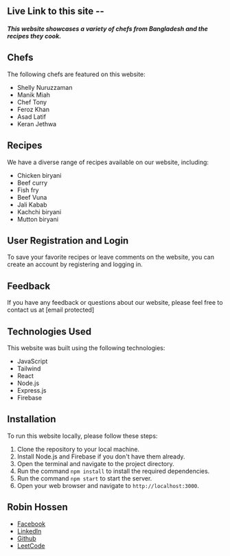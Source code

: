 ## Live Link to this site --

##### This website showcases a variety of chefs from Bangladesh and the recipes they cook.

## Chefs

The following chefs are featured on this website:

- Shelly Nuruzzaman
- Manik Miah
- Chef Tony
- Feroz Khan
- Asad Latif
- Keran Jethwa

## Recipes

We have a diverse range of recipes available on our website, including:

- Chicken biryani
- Beef curry
- Fish fry
- Beef Vuna
- Jali Kabab
- Kachchi biryani
- Mutton biryani

## User Registration and Login

To save your favorite recipes or leave comments on the website, you can create an account by registering and logging in.

## Feedback

If you have any feedback or questions about our website, please feel free to contact us at [email protected]

## Technologies Used

This website was built using the following technologies:

- JavaScript
- Tailwind
- React
- Node.js
- Express.js
- Firebase

## Installation

To run this website locally, please follow these steps:

1. Clone the repository to your local machine.
2. Install Node.js and Firebase if you don't have them already.
3. Open the terminal and navigate to the project directory.
4. Run the command `npm install` to install the required dependencies.
5. Run the command `npm start` to start the server.
6. Open your web browser and navigate to `http://localhost:3000`.

## Robin Hossen

- [Facebook](https://www.facebook.com/robin0787)
- [LinkedIn](https://www.linkedin.com/in/robin0787/)
- [Github](https://github.com/Robin0787)
- [LeetCode](https://leetcode.com/mohammadrobin636/)
